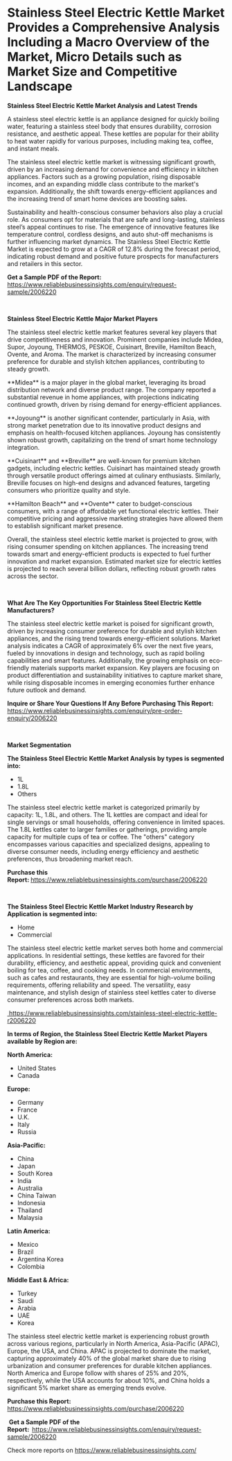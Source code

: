 <p><h1>Stainless Steel Electric Kettle Market Provides a Comprehensive Analysis Including a Macro Overview of the Market, Micro Details such as Market Size and Competitive Landscape</h1></p><p><strong>Stainless Steel Electric Kettle Market Analysis and Latest Trends</strong></p>
<p><p>A stainless steel electric kettle is an appliance designed for quickly boiling water, featuring a stainless steel body that ensures durability, corrosion resistance, and aesthetic appeal. These kettles are popular for their ability to heat water rapidly for various purposes, including making tea, coffee, and instant meals.</p><p>The stainless steel electric kettle market is witnessing significant growth, driven by an increasing demand for convenience and efficiency in kitchen appliances. Factors such as a growing population, rising disposable incomes, and an expanding middle class contribute to the market's expansion. Additionally, the shift towards energy-efficient appliances and the increasing trend of smart home devices are boosting sales.</p><p>Sustainability and health-conscious consumer behaviors also play a crucial role. As consumers opt for materials that are safe and long-lasting, stainless steel’s appeal continues to rise. The emergence of innovative features like temperature control, cordless designs, and auto shut-off mechanisms is further influencing market dynamics. The Stainless Steel Electric Kettle Market is expected to grow at a CAGR of 12.8% during the forecast period, indicating robust demand and positive future prospects for manufacturers and retailers in this sector.</p></p>
<p><strong>Get a Sample PDF of the Report:&nbsp;</strong> <a href="https://www.reliablebusinessinsights.com/enquiry/request-sample/2006220?utm_campaign=3568&utm_medium=2&utm_source=Github&utm_content=ia&utm_term=10042025&utm_id=stainless-steel-electric-kettle">https://www.reliablebusinessinsights.com/enquiry/request-sample/2006220</a></p>
<p>&nbsp;</p>
<p><strong>Stainless Steel Electric Kettle Major Market Players</strong></p>
<p><p>The stainless steel electric kettle market features several key players that drive competitiveness and innovation. Prominent companies include Midea, Supor, Joyoung, THERMOS, PESKOE, Cuisinart, Breville, Hamilton Beach, Ovente, and Aroma. The market is characterized by increasing consumer preference for durable and stylish kitchen appliances, contributing to steady growth.</p><p>**Midea** is a major player in the global market, leveraging its broad distribution network and diverse product range. The company reported a substantial revenue in home appliances, with projections indicating continued growth, driven by rising demand for energy-efficient appliances.</p><p>**Joyoung** is another significant contender, particularly in Asia, with strong market penetration due to its innovative product designs and emphasis on health-focused kitchen appliances. Joyoung has consistently shown robust growth, capitalizing on the trend of smart home technology integration.</p><p>**Cuisinart** and **Breville** are well-known for premium kitchen gadgets, including electric kettles. Cuisinart has maintained steady growth through versatile product offerings aimed at culinary enthusiasts. Similarly, Breville focuses on high-end designs and advanced features, targeting consumers who prioritize quality and style.</p><p>**Hamilton Beach** and **Ovente** cater to budget-conscious consumers, with a range of affordable yet functional electric kettles. Their competitive pricing and aggressive marketing strategies have allowed them to establish significant market presence.</p><p>Overall, the stainless steel electric kettle market is projected to grow, with rising consumer spending on kitchen appliances. The increasing trend towards smart and energy-efficient products is expected to fuel further innovation and market expansion. Estimated market size for electric kettles is projected to reach several billion dollars, reflecting robust growth rates across the sector.</p></p>
<p>&nbsp;</p>
<p><strong>What Are The Key Opportunities For Stainless Steel Electric Kettle Manufacturers?</strong></p>
<p><p>The stainless steel electric kettle market is poised for significant growth, driven by increasing consumer preference for durable and stylish kitchen appliances, and the rising trend towards energy-efficient solutions. Market analysis indicates a CAGR of approximately 6% over the next five years, fueled by innovations in design and technology, such as rapid boiling capabilities and smart features. Additionally, the growing emphasis on eco-friendly materials supports market expansion. Key players are focusing on product differentiation and sustainability initiatives to capture market share, while rising disposable incomes in emerging economies further enhance future outlook and demand.</p></p>
<p><strong>Inquire or Share Your Questions If Any Before Purchasing This Report:</strong> <a href="https://www.reliablebusinessinsights.com/enquiry/pre-order-enquiry/2006220?utm_campaign=3568&utm_medium=2&utm_source=Github&utm_content=ia&utm_term=10042025&utm_id=stainless-steel-electric-kettle">https://www.reliablebusinessinsights.com/enquiry/pre-order-enquiry/2006220</a></p>
<p>&nbsp;</p>
<p><strong>Market Segmentation</strong></p>
<p><strong>The Stainless Steel Electric Kettle Market Analysis by types is segmented into:</strong></p>
<p><ul><li>1L</li><li>1.8L</li><li>Others</li></ul></p>
<p><p>The stainless steel electric kettle market is categorized primarily by capacity: 1L, 1.8L, and others. The 1L kettles are compact and ideal for single servings or small households, offering convenience in limited spaces. The 1.8L kettles cater to larger families or gatherings, providing ample capacity for multiple cups of tea or coffee. The "others" category encompasses various capacities and specialized designs, appealing to diverse consumer needs, including energy efficiency and aesthetic preferences, thus broadening market reach.</p></p>
<p><strong>Purchase this Report:&nbsp;</strong><a href="https://www.reliablebusinessinsights.com/purchase/2006220?utm_campaign=3568&utm_medium=2&utm_source=Github&utm_content=ia&utm_term=10042025&utm_id=stainless-steel-electric-kettle">https://www.reliablebusinessinsights.com/purchase/2006220</a></p>
<p>&nbsp;</p>
<p><strong>The Stainless Steel Electric Kettle Market Industry Research by Application is segmented into:</strong></p>
<p><ul><li>Home</li><li>Commercial</li></ul></p>
<p><p>The stainless steel electric kettle market serves both home and commercial applications. In residential settings, these kettles are favored for their durability, efficiency, and aesthetic appeal, providing quick and convenient boiling for tea, coffee, and cooking needs. In commercial environments, such as cafes and restaurants, they are essential for high-volume boiling requirements, offering reliability and speed. The versatility, easy maintenance, and stylish design of stainless steel kettles cater to diverse consumer preferences across both markets.</p></p>
<p><a href="https://www.reliablebusinessinsights.com/stainless-steel-electric-kettle-r2006220?utm_campaign=3568&utm_medium=2&utm_source=Github&utm_content=ia&utm_term=10042025&utm_id=stainless-steel-electric-kettle">&nbsp;https://www.reliablebusinessinsights.com/stainless-steel-electric-kettle-r2006220</a></p>
<p><strong>In terms of Region, the Stainless Steel Electric Kettle Market Players available by Region are:</strong></p>
<p>
    <p> <strong> North America: </strong>
        <ul>
            <li>United States</li>
            <li>Canada</li>
        </ul>
        </p> 
    <p> <strong> Europe: </strong>
        <ul>
            <li>Germany</li>
            <li>France</li>
            <li>U.K.</li>
            <li>Italy</li>
            <li>Russia</li>
        </ul>
        </p> 
    <p> <strong> Asia-Pacific: </strong>
        <ul>
            <li>China</li>
            <li>Japan</li>
            <li>South Korea</li>
            <li>India</li>
            <li>Australia</li>
            <li>China Taiwan</li>
            <li>Indonesia</li>
            <li>Thailand</li>
            <li>Malaysia</li>
        </ul>
        </p> 
    <p> <strong> Latin America: </strong>
        <ul>
            <li>Mexico</li>
            <li>Brazil</li>
            <li>Argentina Korea</li>
            <li>Colombia</li>
        </ul>
        </p> 
    <p> <strong> Middle East & Africa: </strong>
        <ul>
            <li>Turkey</li>
            <li>Saudi</li>
            <li>Arabia</li>
            <li>UAE</li>
            <li>Korea</li>
        </ul>
    </p>
    </p>
<p><p>The stainless steel electric kettle market is experiencing robust growth across various regions, particularly in North America, Asia-Pacific (APAC), Europe, the USA, and China. APAC is projected to dominate the market, capturing approximately 40% of the global market share due to rising urbanization and consumer preferences for durable kitchen appliances. North America and Europe follow with shares of 25% and 20%, respectively, while the USA accounts for about 10%, and China holds a significant 5% market share as emerging trends evolve.</p></p>
<p><strong>Purchase this Report: </strong><a href="https://www.reliablebusinessinsights.com/purchase/2006220?utm_campaign=3568&utm_medium=2&utm_source=Github&utm_content=ia&utm_term=10042025&utm_id=stainless-steel-electric-kettle">https://www.reliablebusinessinsights.com/purchase/2006220</a></p>
<p>&nbsp;<strong>Get a Sample PDF of the Report:&nbsp;&nbsp;</strong><a href="https://www.reliablebusinessinsights.com/enquiry/request-sample/2006220?utm_campaign=3568&utm_medium=2&utm_source=Github&utm_content=ia&utm_term=10042025&utm_id=stainless-steel-electric-kettle">https://www.reliablebusinessinsights.com/enquiry/request-sample/2006220</a></p>
<p><strong></strong></p>
<p>Check more reports on <a href="https://www.reliablebusinessinsights.com/?utm_campaign=3568&utm_medium=2&utm_source=Github&utm_content=ia&utm_term=10042025&utm_id=stainless-steel-electric-kettle">https://www.reliablebusinessinsights.com/</a></p>